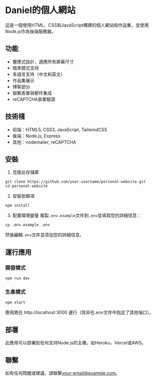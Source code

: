 # Daniel的個人網站

這是一個使用HTML、CSS和JavaScript構建的個人網站和作品集，並使用Node.js作為後端服務器。

## 功能

- 響應式設計，適應所有屏幕尺寸
- 暗黑模式支持
- 多語言支持（中文和英文）
- 作品集展示
- 博客部分
- 聯繫表單與郵件集成
- reCAPTCHA表單驗證

## 技術棧

- 前端：HTML5, CSS3, JavaScript, TailwindCSS
- 後端：Node.js, Express
- 其他：nodemailer, reCAPTCHA

## 安裝

1. 克隆此存儲庫
```
git clone https://github.com/your-username/personal-website.git
cd personal-website
```

2. 安裝依賴項
```
npm install
```

3. 配置環境變量
複製`.env.example`文件到`.env`並填寫您的詳細信息：
```
cp .env.example .env
```
然後編輯`.env`文件並添加您的詳細信息。

## 運行應用

### 開發模式

```
npm run dev
```

### 生產模式

```
npm start
```

應用將在 http://localhost:3000 運行（除非在.env文件中指定了其他端口）。

## 部署

此應用可以部署到任何支持Node.js的主機，如Heroku，Vercel或AWS。

## 聯繫

如有任何問題或建議，請聯繫[your-email@example.com](mailto:your-email@example.com)。